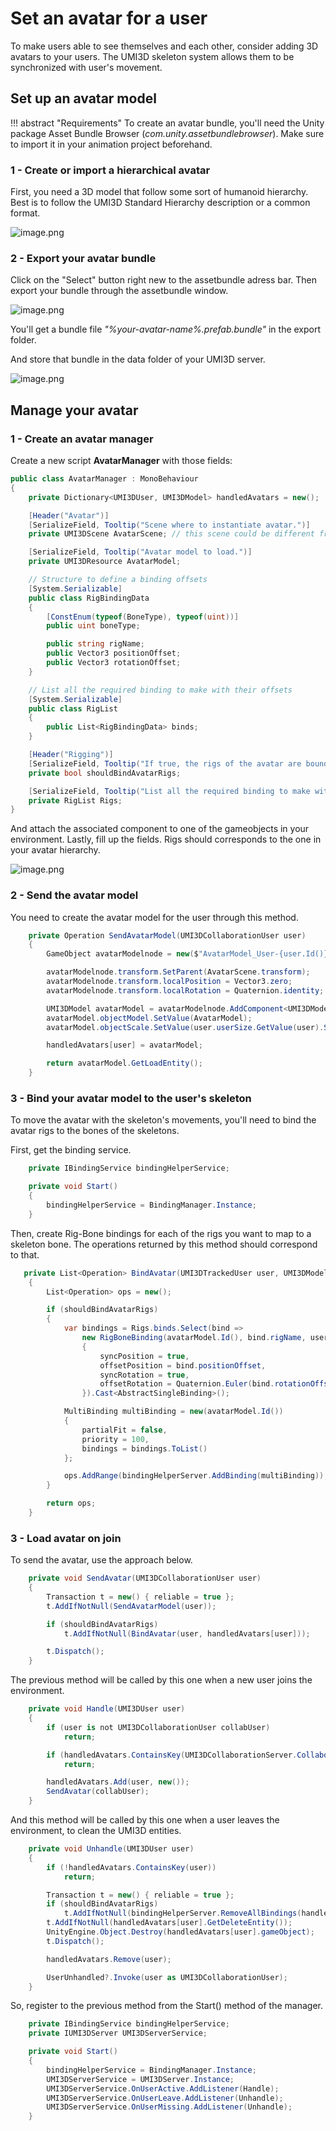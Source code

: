 # Set an avatar for a user

To make users able to see themselves and each other, consider adding 3D avatars to your users. The UMI3D skeleton system allows them to be synchronized with user's movement.

## Set up an avatar model

!!! abstract "Requirements"
     To create an avatar bundle, you'll need the Unity package Asset Bundle Browser (_com.unity.assetbundlebrowser_). Make sure to import it in your animation project beforehand.

### 1 - Create or import a hierarchical avatar

First, you need a 3D model that follow some sort of humanoid hierarchy. Best is to follow the UMI3D Standard Hierarchy description or a common format.

![image.png](./img/add-avatar-create-model.png)

### 2 - Export your avatar bundle

Click on the "Select" button right new to the assetbundle adress bar. Then export your bundle through the assetbundle window.

![image.png](./img/add-avatar-export-model.png)

You'll get a bundle file _"%your-avatar-name%.prefab.bundle"_ in the export folder.

And store that bundle in the data folder of your UMI3D server.

![image.png](./img/add-avatar-add-model.png)

## Manage your avatar

### 1 - Create an avatar manager

Create a new script **AvatarManager** with those fields:

```cs
public class AvatarManager : MonoBehaviour
{
    private Dictionary<UMI3DUser, UMI3DModel> handledAvatars = new();

    [Header("Avatar")]
    [SerializeField, Tooltip("Scene where to instantiate avatar.")]
    private UMI3DScene AvatarScene; // this scene could be different from the main one

    [SerializeField, Tooltip("Avatar model to load.")]
    private UMI3DResource AvatarModel;

    // Structure to define a binding offsets
    [System.Serializable]
    public class RigBindingData
    {
        [ConstEnum(typeof(BoneType), typeof(uint))]
        public uint boneType;

        public string rigName;
        public Vector3 positionOffset;
        public Vector3 rotationOffset;
    }

    // List all the required binding to make with their offsets
    [System.Serializable]
    public class RigList
    {
        public List<RigBindingData> binds;
    }

    [Header("Rigging")]
    [SerializeField, Tooltip("If true, the rigs of the avatar are bound to the user's skeleton bones.")]
    private bool shouldBindAvatarRigs;

    [SerializeField, Tooltip("List all the required binding to make with their offsets.")]
    private RigList Rigs;
}
```

And attach the associated component to one of the gameobjects in your environment. Lastly, fill up the fields. Rigs should corresponds to the one in your avatar hierarchy.

![image.png](./img/add-avatar-add-avatar-manager.png)

### 2 - Send the avatar model

You need to create the avatar model for the user through this method.

```cs
    private Operation SendAvatarModel(UMI3DCollaborationUser user)
    {
        GameObject avatarModelnode = new($"AvatarModel_User-{user.Id()}");

        avatarModelnode.transform.SetParent(AvatarScene.transform);
        avatarModelnode.transform.localPosition = Vector3.zero;
        avatarModelnode.transform.localRotation = Quaternion.identity;

        UMI3DModel avatarModel = avatarModelnode.AddComponent<UMI3DModel>();
        avatarModel.objectModel.SetValue(AvatarModel);
        avatarModel.objectScale.SetValue(user.userSize.GetValue(user).Struct());

        handledAvatars[user] = avatarModel;

        return avatarModel.GetLoadEntity();
    }
```

### 3 - Bind your avatar model to the user's skeleton

To move the avatar with the skeleton's movements, you'll need to bind the avatar rigs to the bones of the skeletons.

First, get the binding service.

```cs
    private IBindingService bindingHelperService;

    private void Start()
    {
        bindingHelperService = BindingManager.Instance;
    }
```

Then, create Rig-Bone bindings for each of the rigs you want to map to a skeleton bone. The operations returned by this method should correspond to that.

```cs
   private List<Operation> BindAvatar(UMI3DTrackedUser user, UMI3DModel avatarModel)
    {
        List<Operation> ops = new();

        if (shouldBindAvatarRigs)
        {
            var bindings = Rigs.binds.Select(bind =>
                new RigBoneBinding(avatarModel.Id(), bind.rigName, user.Id(), bind.boneType)
                {
                    syncPosition = true,
                    offsetPosition = bind.positionOffset,
                    syncRotation = true,
                    offsetRotation = Quaternion.Euler(bind.rotationOffset),
                }).Cast<AbstractSingleBinding>();

            MultiBinding multiBinding = new(avatarModel.Id())
            {
                partialFit = false,
                priority = 100,
                bindings = bindings.ToList()
            };

            ops.AddRange(bindingHelperServer.AddBinding(multiBinding));
        }

        return ops;
    }
```

### 3 - Load avatar on join

To send the avatar, use the approach below.

```cs
    private void SendAvatar(UMI3DCollaborationUser user)
    {
        Transaction t = new() { reliable = true };
        t.AddIfNotNull(SendAvatarModel(user));

        if (shouldBindAvatarRigs)
            t.AddIfNotNull(BindAvatar(user, handledAvatars[user]));

        t.Dispatch();
    }
```

The previous method will be called by this one when a new user joins the environment.

```cs
    private void Handle(UMI3DUser user)
    {
        if (user is not UMI3DCollaborationUser collabUser)
            return;

        if (handledAvatars.ContainsKey(UMI3DCollaborationServer.Collaboration.GetUser(user.Id())))
            return;

        handledAvatars.Add(user, new());
        SendAvatar(collabUser);
    }
```

And this method will be called by this one when a user leaves the environment, to clean the UMI3D entities.

```cs
    private void Unhandle(UMI3DUser user)
    {
        if (!handledAvatars.ContainsKey(user))
            return;

        Transaction t = new() { reliable = true };
        if (shouldBindAvatarRigs)
            t.AddIfNotNull(bindingHelperServer.RemoveAllBindings(handledAvatars[user].Id()));
        t.AddIfNotNull(handledAvatars[user].GetDeleteEntity());
        UnityEngine.Object.Destroy(handledAvatars[user].gameObject);
        t.Dispatch();

        handledAvatars.Remove(user);

        UserUnhandled?.Invoke(user as UMI3DCollaborationUser);
    }
```

So, register to the previous method from the Start() method of the manager.

```cs
    private IBindingService bindingHelperService;
    private IUMI3DServer UMI3DServerService;

    private void Start()
    {
        bindingHelperService = BindingManager.Instance;
        UMI3DServerService = UMI3DServer.Instance;
        UMI3DServerService.OnUserActive.AddListener(Handle);
        UMI3DServerService.OnUserLeave.AddListener(Unhandle);
        UMI3DServerService.OnUserMissing.AddListener(Unhandle);
    }
```
